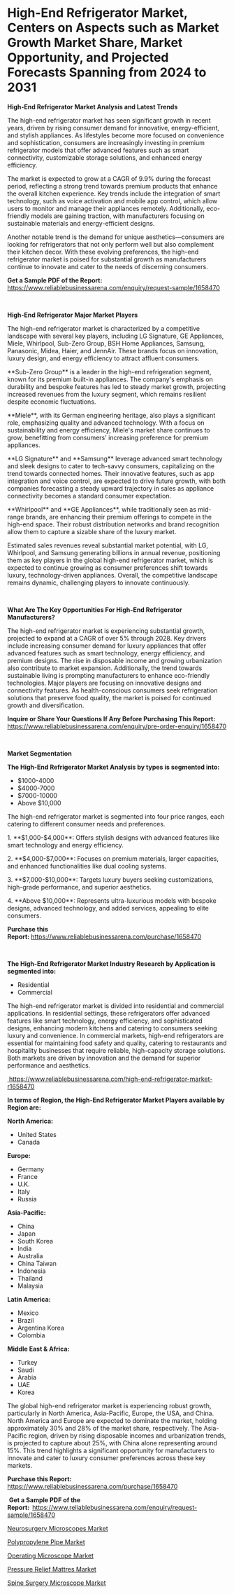<p><h1>High-End Refrigerator Market, Centers on Aspects such as Market Growth Market Share, Market Opportunity, and Projected Forecasts Spanning from 2024 to 2031</h1></p><p><strong>High-End Refrigerator Market Analysis and Latest Trends</strong></p>
<p><p>The high-end refrigerator market has seen significant growth in recent years, driven by rising consumer demand for innovative, energy-efficient, and stylish appliances. As lifestyles become more focused on convenience and sophistication, consumers are increasingly investing in premium refrigerator models that offer advanced features such as smart connectivity, customizable storage solutions, and enhanced energy efficiency. </p><p>The market is expected to grow at a CAGR of 9.9% during the forecast period, reflecting a strong trend towards premium products that enhance the overall kitchen experience. Key trends include the integration of smart technology, such as voice activation and mobile app control, which allow users to monitor and manage their appliances remotely. Additionally, eco-friendly models are gaining traction, with manufacturers focusing on sustainable materials and energy-efficient designs. </p><p>Another notable trend is the demand for unique aesthetics—consumers are looking for refrigerators that not only perform well but also complement their kitchen decor. With these evolving preferences, the high-end refrigerator market is poised for substantial growth as manufacturers continue to innovate and cater to the needs of discerning consumers.</p></p>
<p><strong>Get a Sample PDF of the Report:&nbsp;</strong> <a href="https://www.reliablebusinessarena.com/enquiry/request-sample/1658470?utm_campaign=1265&utm_medium=2&utm_source=Github&utm_content=ia&utm_term=03102024&utm_id=high-end-refrigerator">https://www.reliablebusinessarena.com/enquiry/request-sample/1658470</a></p>
<p>&nbsp;</p>
<p><strong>High-End Refrigerator Major Market Players</strong></p>
<p><p>The high-end refrigerator market is characterized by a competitive landscape with several key players, including LG Signature, GE Appliances, Miele, Whirlpool, Sub-Zero Group, BSH Home Appliances, Samsung, Panasonic, Midea, Haier, and JennAir. These brands focus on innovation, luxury design, and energy efficiency to attract affluent consumers.</p><p>**Sub-Zero Group** is a leader in the high-end refrigeration segment, known for its premium built-in appliances. The company's emphasis on durability and bespoke features has led to steady market growth, projecting increased revenues from the luxury segment, which remains resilient despite economic fluctuations.</p><p>**Miele**, with its German engineering heritage, also plays a significant role, emphasizing quality and advanced technology. With a focus on sustainability and energy efficiency, Miele's market share continues to grow, benefitting from consumers' increasing preference for premium appliances.</p><p>**LG Signature** and **Samsung** leverage advanced smart technology and sleek designs to cater to tech-savvy consumers, capitalizing on the trend towards connected homes. Their innovative features, such as app integration and voice control, are expected to drive future growth, with both companies forecasting a steady upward trajectory in sales as appliance connectivity becomes a standard consumer expectation.</p><p>**Whirlpool** and **GE Appliances**, while traditionally seen as mid-range brands, are enhancing their premium offerings to compete in the high-end space. Their robust distribution networks and brand recognition allow them to capture a sizable share of the luxury market.</p><p>Estimated sales revenues reveal substantial market potential, with LG, Whirlpool, and Samsung generating billions in annual revenue, positioning them as key players in the global high-end refrigerator market, which is expected to continue growing as consumer preferences shift towards luxury, technology-driven appliances. Overall, the competitive landscape remains dynamic, challenging players to innovate continuously.</p></p>
<p>&nbsp;</p>
<p><strong>What Are The Key Opportunities For High-End Refrigerator Manufacturers?</strong></p>
<p><p>The high-end refrigerator market is experiencing substantial growth, projected to expand at a CAGR of over 5% through 2028. Key drivers include increasing consumer demand for luxury appliances that offer advanced features such as smart technology, energy efficiency, and premium designs. The rise in disposable income and growing urbanization also contribute to market expansion. Additionally, the trend towards sustainable living is prompting manufacturers to enhance eco-friendly technologies. Major players are focusing on innovative designs and connectivity features. As health-conscious consumers seek refrigeration solutions that preserve food quality, the market is poised for continued growth and diversification.</p></p>
<p><strong>Inquire or Share Your Questions If Any Before Purchasing This Report:</strong> <a href="https://www.reliablebusinessarena.com/enquiry/pre-order-enquiry/1658470?utm_campaign=1265&utm_medium=2&utm_source=Github&utm_content=ia&utm_term=03102024&utm_id=high-end-refrigerator">https://www.reliablebusinessarena.com/enquiry/pre-order-enquiry/1658470</a></p>
<p>&nbsp;</p>
<p><strong>Market Segmentation</strong></p>
<p><strong>The High-End Refrigerator Market Analysis by types is segmented into:</strong></p>
<p><ul><li>$1000-4000</li><li>$4000-7000</li><li>$7000-10000</li><li>Above $10,000</li></ul></p>
<p><p>The high-end refrigerator market is segmented into four price ranges, each catering to different consumer needs and preferences. </p><p>1. **$1,000-$4,000**: Offers stylish designs with advanced features like smart technology and energy efficiency.</p><p>   </p><p>2. **$4,000-$7,000**: Focuses on premium materials, larger capacities, and enhanced functionalities like dual cooling systems.</p><p>   </p><p>3. **$7,000-$10,000**: Targets luxury buyers seeking customizations, high-grade performance, and superior aesthetics.</p><p>   </p><p>4. **Above $10,000**: Represents ultra-luxurious models with bespoke designs, advanced technology, and added services, appealing to elite consumers.</p></p>
<p><strong>Purchase this Report:&nbsp;</strong><a href="https://www.reliablebusinessarena.com/purchase/1658470?utm_campaign=1265&utm_medium=2&utm_source=Github&utm_content=ia&utm_term=03102024&utm_id=high-end-refrigerator">https://www.reliablebusinessarena.com/purchase/1658470</a></p>
<p>&nbsp;</p>
<p><strong>The High-End Refrigerator Market Industry Research by Application is segmented into:</strong></p>
<p><ul><li>Residential</li><li>Commercial</li></ul></p>
<p><p>The high-end refrigerator market is divided into residential and commercial applications. In residential settings, these refrigerators offer advanced features like smart technology, energy efficiency, and sophisticated designs, enhancing modern kitchens and catering to consumers seeking luxury and convenience. In commercial markets, high-end refrigerators are essential for maintaining food safety and quality, catering to restaurants and hospitality businesses that require reliable, high-capacity storage solutions. Both markets are driven by innovation and the demand for superior performance and aesthetics.</p></p>
<p><a href="https://www.reliablebusinessarena.com/high-end-refrigerator-market-r1658470?utm_campaign=1265&utm_medium=2&utm_source=Github&utm_content=ia&utm_term=03102024&utm_id=high-end-refrigerator">&nbsp;https://www.reliablebusinessarena.com/high-end-refrigerator-market-r1658470</a></p>
<p><strong>In terms of Region, the High-End Refrigerator Market Players available by Region are:</strong></p>
<p>
    <p> <strong> North America: </strong>
        <ul>
            <li>United States</li>
            <li>Canada</li>
        </ul>
        </p> 
    <p> <strong> Europe: </strong>
        <ul>
            <li>Germany</li>
            <li>France</li>
            <li>U.K.</li>
            <li>Italy</li>
            <li>Russia</li>
        </ul>
        </p> 
    <p> <strong> Asia-Pacific: </strong>
        <ul>
            <li>China</li>
            <li>Japan</li>
            <li>South Korea</li>
            <li>India</li>
            <li>Australia</li>
            <li>China Taiwan</li>
            <li>Indonesia</li>
            <li>Thailand</li>
            <li>Malaysia</li>
        </ul>
        </p> 
    <p> <strong> Latin America: </strong>
        <ul>
            <li>Mexico</li>
            <li>Brazil</li>
            <li>Argentina Korea</li>
            <li>Colombia</li>
        </ul>
        </p> 
    <p> <strong> Middle East & Africa: </strong>
        <ul>
            <li>Turkey</li>
            <li>Saudi</li>
            <li>Arabia</li>
            <li>UAE</li>
            <li>Korea</li>
        </ul>
    </p>
    </p>
<p><p>The global high-end refrigerator market is experiencing robust growth, particularly in North America, Asia-Pacific, Europe, the USA, and China. North America and Europe are expected to dominate the market, holding approximately 30% and 28% of the market share, respectively. The Asia-Pacific region, driven by rising disposable incomes and urbanization trends, is projected to capture about 25%, with China alone representing around 15%. This trend highlights a significant opportunity for manufacturers to innovate and cater to luxury consumer preferences across these key markets.</p></p>
<p><strong>Purchase this Report: </strong><a href="https://www.reliablebusinessarena.com/purchase/1658470?utm_campaign=1265&utm_medium=2&utm_source=Github&utm_content=ia&utm_term=03102024&utm_id=high-end-refrigerator">https://www.reliablebusinessarena.com/purchase/1658470</a></p>
<p>&nbsp;<strong>Get a Sample PDF of the Report:&nbsp;&nbsp;</strong><a href="https://www.reliablebusinessarena.com/enquiry/request-sample/1658470?utm_campaign=1265&utm_medium=2&utm_source=Github&utm_content=ia&utm_term=03102024&utm_id=high-end-refrigerator">https://www.reliablebusinessarena.com/enquiry/request-sample/1658470</a></p>
<p><strong></strong></p>
<p><p><a href="https://www.linkedin.com/pulse/neurosurgery-microscopes-market-strategic-insights-product-evolution-s9sme?trackingId=5i%2FIHUVWRImumSmcLxkhcA%3D%3D&utm_campaign=1265&utm_medium=2&utm_source=Github&utm_content=ia&utm_term=03102024&utm_id=high-end-refrigerator">Neurosurgery Microscopes Market</a></p><p><a href="https://issuu.com/reportprime-2/docs/polypropylene-pipe-market-size-2030_97a8b8bc61961e?utm_campaign=1265&utm_medium=2&utm_source=Github&utm_content=ia&utm_term=03102024&utm_id=high-end-refrigerator">Polypropylene Pipe Market</a></p><p><a href="https://www.linkedin.com/pulse/operating-microscope-industry-analysis-report-its-market-npe5e?trackingId=sjErUubaRDaSc32GYH%2BMAw%3D%3D&utm_campaign=1265&utm_medium=2&utm_source=Github&utm_content=ia&utm_term=03102024&utm_id=high-end-refrigerator">Operating Microscope Market</a></p><p><a href="https://issuu.com/reportprime-2/docs/pressure-relief-mattres-market-size_d019e9b3bfe835?utm_campaign=1265&utm_medium=2&utm_source=Github&utm_content=ia&utm_term=03102024&utm_id=high-end-refrigerator">Pressure Relief Mattres Market</a></p><p><a href="https://www.linkedin.com/pulse/market-leaders-laggards-global-spine-surgery-microscope-ol2ze?trackingId=CqQxhRm2Ti6c7UoTpd5piQ%3D%3D&utm_campaign=1265&utm_medium=2&utm_source=Github&utm_content=ia&utm_term=03102024&utm_id=high-end-refrigerator">Spine Surgery Microscope Market</a></p></p>